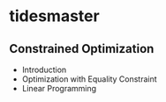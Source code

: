 # tidesmaster

## Constrained Optimization

- Introduction
- Optimization with Equality Constraint
- Linear Programming
